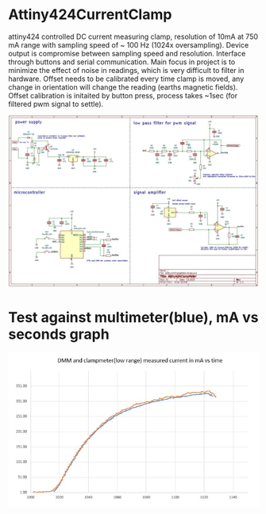 # Attiny424CurrentClamp
attiny424 controlled DC current measuring clamp, resolution of 10mA at 750 mA range with sampling speed of ~ 100 Hz (1024x oversampling). Device output is compromise between sampling speed and resolution. Interface through buttons and serial communication. Main focus in project is to minimize the effect of noise in readings, which is very difficult to filter in hardware. Offset needs to be calibrated every time clamp is moved, any change in orientation will change the reading (earths magnetic fields). Offset calibration is initaited by button press, process takes ~1sec (for filtered pwm signal to settle).

![schematic](https://github.com/aWanha/Attiny424CurrentClamp/blob/main/schematic.JPG)
# Test against multimeter(blue), mA vs seconds graph
![schematic](https://github.com/aWanha/Attiny424CurrentClamp/blob/main/linearity.JPG)
